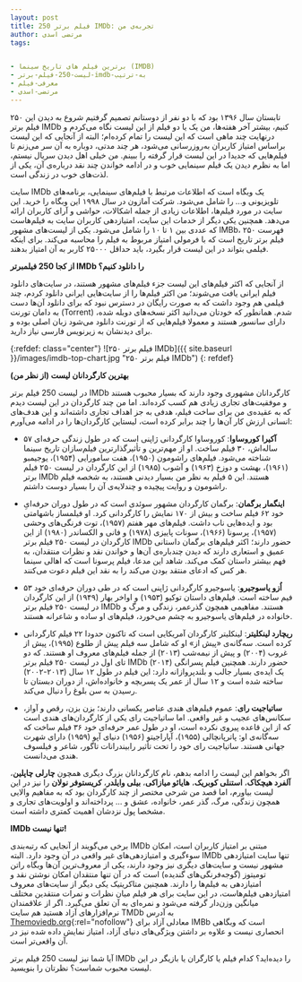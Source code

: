 ```yaml
---
layout: post
title: 250 فیلم برتر IMDb: تجربه‌ی من
author: مرتضی اسدی
tags:


- برترین فیلم های تاریخ سینما (IMDB)
- لیست-250-فیلم-برتر-imdb-به-ترتیب
- معرفی-فیلم
- مرتضی-اسدی
---
```


تابستان سال ۱۳۹۶ بود که با دو نفر از دوستانم تصمیم گرفتیم شروع به دیدن این ۲۵۰ فیلم برتر IMDb کنیم، بیشتر آخر هفته‌ها، من یک یا دو فیلم از این لیست نگاه می‌کردم و درنهایت چند ماهی است که این لیست را تمام کرده‌ام؛ البته از آنجایی که این لیست براساس امتیاز کاربران به‌روزرسانی می‌شود، هر چند مدتی، دوباره به آن سر می‌زنم تا فیلم‌هایی که جدیدا در این لیست قرار گرفته را ببینم. من خیلی اهل دیدن سریال نیستم، اما به نظرم دیدن یک فیلم سینمایی خوب و در ادامه خواندن چند نقد درباره‌ی آن، یکی از لذت‌های خوب در زندگی است.



سایت IMDb یک وبگاه است که اطلاعات مرتبط با فیلم‌های سینمایی، برنامه‌های تلویزیونی و... را شامل می‌شود. شرکت آمازون در سال ۱۹۹۸ این وبگاه را خرید. این سایت در مورد فیلم‌ها، اطلاعات زیادی از جمله اشکالات، حواشی و آرای کاربران ارائه می‌دهد. همچنین یکی دیگر از خدمات این سایت، امتیازدهی کاربران سایت به فیلم‌هاست که عددی بین ۱ تا ۱۰ را شامل می‌شود. یکی از لیست‌های مشهور IMBb، فهرست ۲۵۰ فیلم برتر تاریخ است که با فرمولی امتیاز مربوط به فیلم را محاسبه می‌کند. برای اینکه فیلمی بتواند در این لیست قرار بگیرد، باید حداقل ۲۵۰۰۰ کاربر به آن امتیاز بدهند.


**از کجا 250 فیلمبرتر IMDb را دانلود کنیم؟**

از آنجایی که اکثر فیلم‌های این لیست جزء فیلم‌های مشهور هستند، در سایت‌های دانلود فیلم ایرانی یافت می‌شوند؛ من اکثر فیلم‌ها را از سایت‌هایی ایرانی دانلود کردم، چند فیلمی هم وجود داشت که به صورت رایگان در دسترس نبود که برای دانلود آن‌ها دست به دامان تورنت (Torrent) شدم. همانطور که خودتان می‌دانید اکثر نسخه‌های دوبله شده، دارای سانسور هستند و معمولا فیلم‌هایی که از تورنت دانلود می‌شود زبان اصلی بوده و برای دیدنشان به زیرنویس فارسی نیاز دارید.

{:refdef: class="center"}
![۲۵۰ فیلم برتر IMDb]({{ site.baseurl }}/images/imdb-top-chart.jpg "۲۵۰ فیلم برتر IMDb")
{: refdef}

**بهترین کارگردانان لیست (از نظر من)**

در لیست 250 فیلم برتر IMDb کارگردانان مشهوری وجود دارند که بسیار محبوب هستند و موفقیت‌های تجاری زیادی هم کسب کرده‌اند. اما من چند کارگردان در این لیست دیدم که به عقیده‌ی من برای ساخت فیلم، هدفی به جز اهداف تجاری داشته‌اند و این هدف‌های انسانی ارزش کار آن‌ها را چند برابر کرده است، لیستاین کارگردان‌ها را در ادامه می‌آورم:

- **آکیرا کوروساوا**: کوروساوا کارگردانی ژاپنی است که در طول زندگی حرفه‌ای ۵۷ ساله‌اش، ۳۰ فیلم ساخت. او از مهم‌ترین و تأثیرگذارترین فیلم‌سازان تاریخ سینما شناخته می‌شود. فیلم‌های راشومون (۱۹۵۰)، هفت سامورایی (۱۹۵۴)، یوجیمبو (۱۹۶۱)، بهشت و دوزخ (۱۹۶۳) و آشوب (۱۹۸۵) از این کارگردان در لیست ۲۵۰ فیلم برتر IMDb هستند. این ۵ فیلم به نظر من بسیار دیدنی هستند، به شخصه فیلم راشومون و روایت پیچیده و چندلایه‌ی آن را بسیار دوست داشتم. 

- **اینگمار برگمان**: برگمان کارگردان مشهور سوئدی است که در طول دوران حرفه‌ایِ خود ۶۲ فیلم ساخت و بیش از ۱۷۰ نمایش را کارگردانی کرد. او فیلمساز باشهامتی بود و ایده‌هایی ناب داشت. فیلم‌های مهر هفتم (۱۹۵۷)، توت فرنگی‌های وحشی (۱۹۵۷)، پرسونا (۱۹۶۶)، سونات پاییزی (۱۹۷۸) و فانی و الکساندر (۱۹۸۰) از این کارگردان در لیست ۲۵۰ فیلم برتر IMDb حضور دارند؛ اکثر فیلم‌های برگمان داستانی عمیق و استعاری دارند که دیدن چندباره‌ی آن‌ها و خواندن نقد و نظرات منتقدان، به فهم بیشتر داستان کمک می‌کند. شاهد این مدعا، فیلم پرسونا است که اهالی سینما هر کس که ادعای منتقد بودن می‌کند را به نقد این فیلم دعوت می‌کنند.

- **اُزو یاسوجیرو**: یاسوجیرو کارگردانی ژاپنی است که در طی دوران حرفه‌‌ای خود ۵۳ فیم ساخته است. فیلم‌های داستان توکیو (۱۹۵۳) و اواخر بهار (۱۹۴۹) از این کارگردان در لیست ۲۵۰ فیلم برتر IMDb هستند. مفاهیمی همچون گذرعمر، زندگی و مرگ و خانواده در فیلم‌های یاسوجیرو به چشم می‌خورد، فیلم‌های او ساده و شاعرانه هستند.

- **ریچارد لینکلیتر**: لینکلیتر کارگردان آمریکایی است که تاکنون حدودا ۲۲ فیلم کارگردانی کرده است. سه‌گانه‌ی «پیش از» او که شامل سه فیلم پیش از طلوع (۱۹۹۵)، پیش از غروب (۲۰۰۴) و پیش از نیمه‌شب (۲۰۱۳) از جمله فیلم‌های معروف او هستند. که دو تای اول در لیست ۲۵۰ فیلم برتر IMDb حضور دارند. همچنین فیلم پسرانگی (۲۰۱۴) یک ایده‌ی بسیار جالب و بلندپروازانه دارد: این فیلم در طول ۱۲ سال (۲۰۱۳-۲۰۰۲) ساخته شده است و ۱۲ سال از عمر یک پسربچه و خانواده‌اش، از دوران دبستان تا رسیدن به سن بلوغ را دنبال می‌کند.

- **ساتیاجیت رای**: عموم فیلم‌های هندی عناصر یکسانی دارند؛ بزن بزن، رقص و آواز، سکانس‌های عجیب و غیر واقعی. اما ساتیاجیت رای یکی از  کارگردان‌های هندی است که از این قاعده پیروی نکرده است، او در طول عمر حرفه‌ای خود  ۳۶ فیلم ساخت که سه‌گانه‌ی او: پاترپانچالی (۱۹۵۵)، آپاراجیتو (۱۹۵۶) دنیای آپو (۱۹۵۹) دارای شهرت جهانی هستند. ساتیاجیت رای خود را تحت تأثیر رابیندرانات تاگور، شاعر و فیلسوف هندی می‌دانست. 

اگر بخواهم این لیست را ادامه بدهم، نام کارگردانان بزرگ دیگری همچون **چارلی چاپلین**، **آلفرد هیچکاک**، **استنلی کوبریک**، **هایائو میازاکی**، **بیلی وایلدر**، **کریستوفر نولان** را نیز در این لیست بیاورم، اما قصد من شرحی مختصر از چند کارگردان بود که به مفاهیم والایی همچون زندگی، مرگ، گذر عمر، خانواده، عشق و ... پرداخته‌اند و اولویت‌های تجاری و مشخصا پول نزدشان اهمیت کمتری داشته است. 

**IMDb تنها نیست!**

برخی می‌گویند از آنجایی که رتبه‌بندی IMDb مبتنی بر امتیاز کاربران است، امکان سوءگیری و امتیازدهی‌های غیر واقعی در آن وجود دارد. البته IMDb تنها سایت امتیازدهی مشهور نیست و سایت‌های دیگری نیز وجود دارند، یکی از معروف‌ترین آن‌ها وبگاه راتن تومیتوز (گوجه‌فرنگی‌های گندیده) است که در آن تنها منتقدان امکان نوشتن نقد و امتیازدهی به فیلم‌ها را دارند. همچنین متاکریتیک یکی دیگر از سایت‌های معروف امتیازدهی فیلم‌هاست، در این سایت برای هر فیلم میان نظرات و نمرات منتقدین مختلف میانگین وزن‌دار گرفته می‌شود و نمره‌ای به آن تعلق می‌گیرد. اگر از علاقمندان نرم‌افزارهای آزاد هستید هم سایت TMDb به آدرس [Themoviedb.org](https://www.themoviedb.org){:rel="nofollow"} معادلی آزاد برای IMBb است که وبگاهی انحصاری نیست و  علاوه بر داشتن ویژگی‌های دنیای آزاد، امتیاز نمایش داده شده نیز در آن واقعی‌تر است.



آیا شما نیز  لیست 250 فیلم برتر IMDb را دیده‌اید؟ کدام فیلم یا کارگران یا بازیگر در این لیست محبوب شماست؟ نظرتان را بنویسید.

